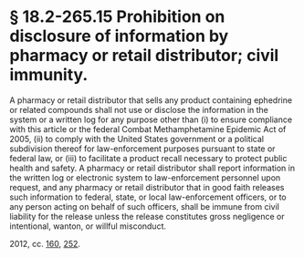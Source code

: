 # § 18.2-265.15 Prohibition on disclosure of information by pharmacy or retail distributor; civil immunity.

<p>A pharmacy or retail distributor that sells any product containing ephedrine or related compounds shall not use or disclose the information in the system or a written log for any purpose other than (i) to ensure compliance with this article or the federal Combat Methamphetamine Epidemic Act of 2005, (ii) to comply with the United States government or a political subdivision thereof for law-enforcement purposes pursuant to state or federal law, or (iii) to facilitate a product recall necessary to protect public health and safety. A pharmacy or retail distributor shall report information in the written log or electronic system to law-enforcement personnel upon request, and any pharmacy or retail distributor that in good faith releases such information to federal, state, or local law-enforcement officers, or to any person acting on behalf of such officers, shall be immune from civil liability for the release unless the release constitutes gross negligence or intentional, wanton, or willful misconduct.</p><p>2012, cc. <a href='http://lis.virginia.gov/cgi-bin/legp604.exe?121+ful+CHAP0160'>160</a>, <a href='http://lis.virginia.gov/cgi-bin/legp604.exe?121+ful+CHAP0252'>252</a>.</p>